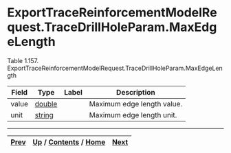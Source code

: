 # ExportTraceReinforcementModelRequest.TraceDrillHoleParam.MaxEdgeLength

Table 1.157.
ExportTraceReinforcementModelRequest.TraceDrillHoleParam.MaxEdgeLength

Field| Type| Label| Description  
---|---|---|---  
value| [double](ch01s11.md "gRPC Scalar Value Types")|  | Maximum edge length value.  
unit| [string](ch01s11.md "gRPC Scalar Value Types")|  | Maximum edge length unit.  
  
  

* * *

[Prev](ch01s07s02s02.md) | [Up](ch01s07s02.md) / [Contents](index.md) / [Home](../../index.htm)|  [Next](ch01s07s02s04.md)  
---|---|---

